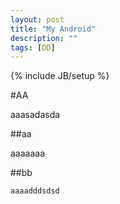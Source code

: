 ```yaml
---
layout: post
title: "My Android"
description: ""
tags: [DD]
---
```

{% include JB/setup %}

#AA

aaasadasda

##aa

aaaaaaa

##bb

	aaaadddsdsd


